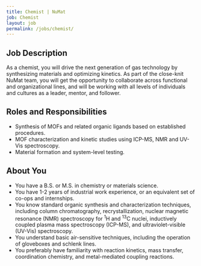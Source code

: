 ```yaml
---
title: Chemist | NuMat
job: Chemist
layout: job
permalink: /jobs/chemist/
---
```


## Job Description

As a chemist, you will drive the next generation of gas technology by
synthesizing materials and optimizing kinetics. As part of the close-knit NuMat
team, you will get the opportunity to collaborate across functional and
organizational lines, and will be working with all levels of individuals and
cultures as a leader, mentor, and follower.

## Roles and Responsibilities

 * Synthesis of MOFs and related organic ligands based on established procedures.
 * MOF characterization and kinetic studies using ICP-MS, NMR and UV-Vis spectroscopy.
 * Material formation and system-level testing.

## About You

* You have a B.S. or M.S. in chemistry or materials science.
* You have 1-2 years of industrial work experience, or an equivalent set of co-ops
  and internships.
* You know standard organic synthesis and characterization techniques, including
  column chromatography, recrystallization, nuclear magnetic resonance (NMR) spectroscopy
  for <sup>1</sup>H and <sup>13</sup>C nuclei, inductively coupled plasma mass
  spectroscopy (ICP-MS), and ultraviolet-visible (UV-Vis) spectroscopy.
* You understand basic air-sensitive techniques, including the operation of
  gloveboxes and schlenk lines.
* You preferably have familiarity with reaction kinetics, mass transfer, coordination
  chemistry, and metal-mediated coupling reactions.
